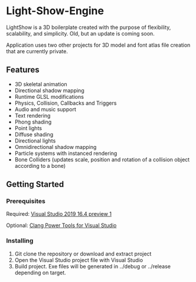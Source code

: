 # Light-Show-Engine
LightShow is a 3D boilerplate created with the purpose of flexibility, scalability, and simplicity.
Old, but an update is coming soon.

Application uses two other projects for 3D model and font atlas file creation that are currently private.

## Features
* 3D skeletal animation
* Directional shadow mapping
* Runtime GLSL modifications
* Physics, Collision, Callbacks and Triggers
* Audio and music support
* Text rendering
* Phong shading
* Point lights
* Diffuse shading
* Directional lights
* Omnidirectional shadow mapping
* Particle systems with instanced rendering
* Bone Colliders (updates scale, position and rotation of a collision object according to a bone)

## Getting Started

### Prerequisites
Required:
[Visual Studio 2019 16.4 preview 1](https://visualstudio.microsoft.com/vs/preview/)

Optional:
[Clang Power Tools for Visual Studio](https://www.clangpowertools.com/)

### Installing
1. Git clone the repository or download and extract project
2. Open the Visual Studio project file with Visual Studio
3. Build project. Exe files will be generated in ../debug or ../release depending on target.
